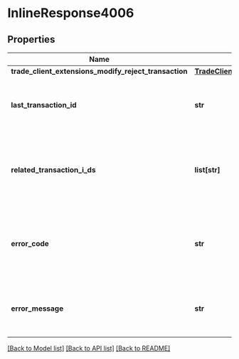 # InlineResponse4006

## Properties
Name | Type | Description | Notes
------------ | ------------- | ------------- | -------------
**trade_client_extensions_modify_reject_transaction** | [**TradeClientExtensionsModifyRejectTransaction**](TradeClientExtensionsModifyRejectTransaction.md) |  | [optional] 
**last_transaction_id** | **str** | The ID of the most recent Transaction created for the Account. | [optional] 
**related_transaction_i_ds** | **list[str]** | The IDs of all Transactions that were created while satisfying the request. | [optional] 
**error_code** | **str** | The code of the error that has occurred. This field may not be returned for some errors. | [optional] 
**error_message** | **str** | The human-readable description of the error that has occurred. | [optional] 

[[Back to Model list]](../README.md#documentation-for-models) [[Back to API list]](../README.md#documentation-for-api-endpoints) [[Back to README]](../README.md)


